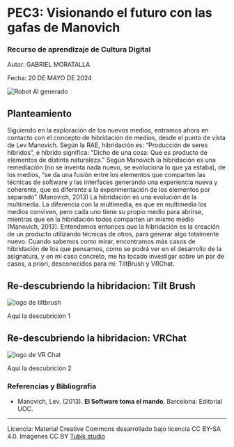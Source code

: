 # PEC3: Visionando el futuro con las gafas de Manovich 

### Recurso de aprendizaje de Cultura Digital 


Autor: GABRIEL MORATALLA


Fecha: 20 DE MAYO DE 2024

![Robot AI generado](https://cdn.pixabay.com/photo/2024/02/19/21/17/ai-generated-8584133_1280.jpg)




## Planteamiento


Siguiendo en la exploración de los nuevos medios, entramos ahora en contacto con el concepto de hibridación de medios, desde el punto de vista de Lev Manovich.
Según la RAE, hibridación es: “Producción de seres híbridos”, e híbrido significa: “Dicho de una cosa: Que es producto de elementos de distinta naturaleza.” 
Según Manovich la hibridación es una remediación (no se inventa nada nuevo, se evoluciona lo que ya estaba), de los medios, “se da una fusión entre los elementos que comparten las técnicas de software y las interfaces generando una experiencia nueva y coherente, que es diferente a la experimentación de los elementos por separado” (Manovich, 2013) 
La hibridación es una evolución de la multimedia. La diferencia con la multimedia, es que en multimedia los medios conviven, pero cada uno tiene su propio medio para abrirse, mientras que en la hibridación todos comparten un mismo medio (Manovich, 2013). 
Entendemos entonces que la hibridación es la creación de un producto utilizando técnicas de otros, para generar algo totalmente nuevo.
Cuando sabemos como mirar, encontramos más casos de hibridación de los que pensamos, como se podrá ver en el desarrollo de la asignatura, y en mi caso concreto, me ha tocado investigar sobre un par de casos, a priori, desconocidos para mí: TiltBrush y VRChat.


## Re-descubriendo la hibridacion: Tilt Brush

![logo de tiltbrush](https://www.realovirtual.com/files/images/1001-2000/1591/591dda0f19eaf.jpeg)

Aquí la descubrición 1



## Re-descubriendo la hibridacion: VRChat 
![logo de VR Chat](https://upload.wikimedia.org/wikipedia/commons/thumb/8/8d/Vrchatlogo.png/1920px-Vrchatlogo.png)

Aquí la descubrición 2


### Referencias y Bibliografía

* Manovich, Lev. (2013). **El Software toma el mando**. Barcelona: Editorial UOC. 


----

Licencia: Material Creative Commons desarrollado bajo licencia CC BY-SA 4.0. Imágenes CC BY [Tubik studio](https://blog.tubikstudio.com/how-to-create-original-flat-illustrations-designers-tips/) 
